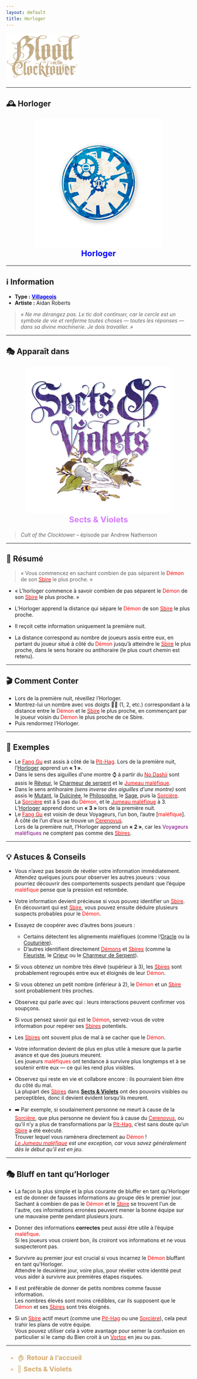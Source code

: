 ```yaml
---
layout: default
title: Horloger
---
```


<!-- 🔷 Logo en haut à gauche -->
<p align="left">
  <a href="/botc-fr-bambi/">
    <img src="../images/logo.png" alt="Accueil BotC FR" width="200">
  </a>
</p>

---

## 🕰️ Horloger

<!-- 🧩 Image centrée cliquable avec nom centré -->
<div style="text-align:center; margin: 20px 0;">
  <a href="./horloger.html" style="text-decoration:none;">
    <img src="../images/Icon_clockmaker.png" alt="Horloger" width="350" style="border-radius:8px;">
    <br>
    <span style="color:blue; font-weight:bold; font-size:22px;">Horloger</span>
  </a>
</div>

---

## ℹ️ Information  

- **Type :** [<span style="color:blue;">**Villageois**</span>](../villageois.md)  
- **Artiste :** Aidan Roberts  
> *« Ne me dérangez pas. Le tic doit continuer, car le cercle est un symbole de vie et renferme toutes choses — toutes les réponses — dans sa divine machinerie. Je dois travailler. »*  

---

## 🎭 Apparaît dans  

<div style="text-align:center; margin: 20px 0;">
  <a href="../sv.html" style="text-decoration:none;">
    <img src="../images/Logo_sects_and_violets.png" alt="Sects & Violets" width="400" style="border-radius:12px;">
    <br>
    <span style="color:#d67bff; font-weight:bold; font-size:22px;">Sects & Violets</span>
  </a>
</div>




> *Cult of the Clocktower* – épisode par Andrew Nathenson  

---

## 📖 Résumé  

> « Vous commencez en sachant combien de pas séparent le <span style="color:red;">Démon</span> de son [<span style="color:red;">Sbire</span>](../sbires.md) le plus proche. »

- « L'horloger commence à savoir combien de pas séparent le <span style="color:red;">Démon</span> de son [<span style="color:red;">Sbire</span>](../sbires.md) le plus proche. »  

- L’Horloger apprend la distance qui sépare le <span style="color:red;">Démon</span> de son [<span style="color:red;">Sbire</span>](../sbires.md) le plus proche.  
- Il reçoit cette information uniquement la première nuit.  
- La distance correspond au nombre de joueurs assis entre eux, en partant du joueur situé à côté du <span style="color:red;">Démon</span> jusqu’à atteindre le [<span style="color:red;">Sbire</span>](../sbires.md) le plus proche, dans le sens horaire ou antihoraire (le plus court chemin est retenu).  

---

## 🎬 Comment Conter  

- Lors de la première nuit, réveillez l’Horloger.  
- Montrez-lui un nombre avec vos doigts ✌🏻 (1, 2, etc.) correspondant à la distance entre le <span style="color:red;">Démon</span> et le [<span style="color:red;">Sbire</span>](../sbires.md) le plus proche, en commençant par le joueur voisin du <span style="color:red;">Démon</span> le plus proche de ce Sbire.  
- Puis rendormez l’Horloger.  

---

## 🧾 Exemples  

- Le [<span style="color:red;">Fang Gu</span>](fanggu.md) est assis à côté de la [<span style="color:red;">Pit-Hag</span>](pithag.md). Lors de la première nuit, l’[Horloger](horloger.md) apprend un **« 1 »**.  
- Dans le sens des aiguilles d'une montre ⌚️ à partir du [<span style="color:red;">No Dashii</span>](nodashii.md) sont assis le [Rêveur](reveur.md), le [Charmeur de serpent](charmeurdeserpent.md) et le [<span style="color:red;">Jumeau maléfique</span>](jumeaumalefique.md).  
- Dans le sens antihoraire *(sens inverse des aiguilles d'une montre)* sont assis le [Mutant](mutant.md), la [Dulcinée](dulcinee.md), le [Philosophe](philosophe.md), le [Sage](sage.md), puis la [<span style="color:red;">Sorcière</span>](sorciere.md).  
  La [<span style="color:red;">Sorcière</span>](sorciere.md) est à 5 pas du <span style="color:red;">Démon</span>, et le [<span style="color:red;">Jumeau maléfique</span>](jumeaumalefique.md) à 3.  
  L’[Horloger](horloger.md) apprend donc un **« 3 »** lors de la première nuit.  
- Le [<span style="color:red;">Fang Gu</span>](fanggu.md) est voisin de deux Voyageurs, l’un bon, l’autre [<span style="color:red;">maléfique</span>].  
  À côté de l’un d’eux se trouve un [<span style="color:red;">Cerenovus</span>](cerenovus.md).  
  Lors de la première nuit, l’Horloger apprend un **« 2 »**, car les <span style="color:purple;">Voyageurs maléfiques</span> ne comptent pas comme des [<span style="color:red;">Sbires</span>](../sbires.md).  

---

## 💡 Astuces & Conseils  

- Vous n’avez pas besoin de révéler votre information immédiatement.  
  Attendez quelques jours pour observer les autres joueurs : vous pourriez découvrir des comportements suspects pendant que l’équipe <span style="color:red;">maléfique</span> pense que la pression est retombée.  

- Votre information devient précieuse si vous pouvez identifier un [<span style="color:red;">Sbire</span>](../sbires.md).  
  En découvrant qui est [<span style="color:red;">Sbire</span>](../sbires.md), vous pouvez ensuite déduire plusieurs suspects probables pour le <span style="color:red;">Démon</span>.  

- Essayez de coopérer avec d’autres bons joueurs :  
  - Certains détectent les alignements maléfiques (comme l’[Oracle](oracle.md) ou la [Couturière](couturiere.md)).  
  - D’autres identifient directement [<span style="color:red;">Démons</span>](../demons.md) et [<span style="color:red;">Sbires</span>](../sbires.md) (comme la [Fleuriste](fleuriste.md), le [Crieur](crieur.md) ou le [Charmeur de Serpent](charmeurdeserpent.md)).  

- Si vous obtenez un nombre très élevé (supérieur à 3), les [<span style="color:red;">Sbires</span>](../sbires.md) sont probablement regroupés entre eux et éloignés de leur <span style="color:red;">Démon</span>.  
- Si vous obtenez un petit nombre (inférieur à 2), le <span style="color:red;">Démon</span> et un [<span style="color:red;">Sbire</span>](../sbires.md) sont probablement très proches.  

- Observez qui parle avec qui : leurs interactions peuvent confirmer vos soupçons.  
- Si vous pensez savoir qui est le <span style="color:red;">Démon</span>, servez-vous de votre information pour repérer ses [<span style="color:red;">Sbires</span>](../sbires.md) potentiels.  
- Les [<span style="color:red;">Sbires</span>](../sbires.md) ont souvent plus de mal à se cacher que le <span style="color:red;">Démon</span>.  

- Votre information devient de plus en plus utile à mesure que la partie avance et que des joueurs meurent.  
  Les joueurs <span style="color:red;">maléfiques</span> ont tendance à survivre plus longtemps et à se soutenir entre eux — ce qui les rend plus visibles.  

- Observez qui reste en vie et collabore encore : ils pourraient bien être du côté du mal.  
  La plupart des [<span style="color:red;">Sbires</span>](../sbires.md) dans [**Sects & Violets**](../sv.md) ont des pouvoirs visibles ou perceptibles, donc il devient évident lorsqu’ils meurent.  

- ➡️ Par exemple, si soudainement personne ne meurt à cause de la [<span style="color:red;">Sorcière</span>](sorciere.md), que plus personne ne devient fou à cause du [<span style="color:red;">Cerenovus</span>](cerenovus.md), ou qu’il n’y a plus de transformations par la [<span style="color:red;">Pit-Hag</span>](pithag.md), c’est sans doute qu’un [<span style="color:red;">Sbire</span>](../sbires.md) a été exécuté.  
  Trouver lequel vous ramènera directement au <span style="color:red;">Démon</span> !  
  *[<span style="color:red;">Le Jumeau maléfique</span>](jumeaumalefique.md) est une exception, car vous savez généralement dès le début qu’il est en jeu.*  

---

## 🎭 Bluff en tant qu’Horloger  

- La façon la plus simple et la plus courante de bluffer en tant qu'Horloger est de donner de fausses informations au groupe dès le premier jour.  
  Sachant à combien de pas le <span style="color:red;">Démon</span> et le [<span style="color:red;">Sbire</span>](../sbires.md) se trouvent l'un de l'autre, ces informations erronées peuvent mener la bonne équipe sur une mauvaise pente pendant plusieurs jours.  

- Donner des informations **correctes** peut aussi être utile à l’équipe <span style="color:red;">maléfique</span>.  
  Si les joueurs vous croient bon, ils croiront vos informations et ne vous suspecteront pas.  

- Survivre au premier jour est crucial si vous incarnez le <span style="color:red;">Démon</span> bluffant en tant qu'Horloger.  
  Attendre le deuxième jour, voire plus, pour révéler votre identité peut vous aider à survivre aux premières étapes risquées.  

- Il est préférable de donner de petits nombres comme fausse information.  
  Les nombres élevés sont moins crédibles, car ils supposent que le <span style="color:red;">Démon</span> et ses [<span style="color:red;">Sbires</span>](../sbires.md) sont très éloignés.  

- Si un [<span style="color:red;">Sbire</span>](../sbires.md) actif meurt (comme une [<span style="color:red;">Pit-Hag</span>](pithag.md) ou une [<span style="color:red;">Sorcière</span>](sorciere.md)), cela peut trahir les plans de votre équipe.  
  Vous pouvez utiliser cela à votre avantage pour semer la confusion en particulier si le camp du Bien croit à un [<span style="color:red">Vortox</span>](vortox.md) en jeu ou pas.

--- 

<ul style="color:#e0c99d; font-size:18px; line-height:1.7;">
  <li>🏠 <a href="../index.html" style="color:#d4a76a; font-weight:bold; text-decoration:none;">Retour à l’accueil</a></li>
  <li>🌸 <a href="../sv.html" style="color:#d4a76a; font-weight:bold; text-decoration:none;">Sects & Violets</a></li>
</ul>
